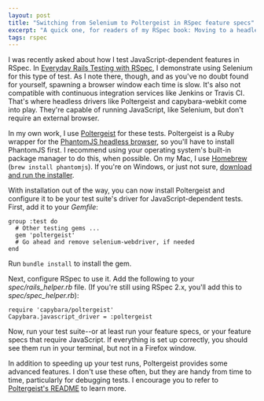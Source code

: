 ```yaml
---
layout: post
title: "Switching from Selenium to Poltergeist in RSpec feature specs"
excerpt: "A quick one, for readers of my RSpec book: Moving to a headless driver for faster JavaScript testing with Capybara."
tags: rspec
---
```


I was recently asked about how I test JavaScript-dependent features in RSpec. In [Everyday Rails Testing with RSpec](https://leanpub.com/everydayrailsrspec), I demonstrate using Selenium for this type of test. As I note there, though, and as you've no doubt found for yourself, spawning a browser window each time is slow. It's also not compatible with continuous integration services like Jenkins or Travis CI. That's where headless drivers like Poltergeist and capybara-webkit come into play. They're capable of running JavaScript, like Selenium, but don't require an external browser.

In my own work, I use [Poltergeist](https://github.com/teampoltergeist/poltergeist) for these tests. Poltergeist is a Ruby wrapper for the [PhantomJS headless browser](http://phantomjs.org), so you'll have to install PhantomJS first. I recommend using your operating system's built-in package manager to do this, when possible. On my Mac, I use [Homebrew](http://brew.sh) (`brew install phantomjs`). If you're on Windows, or just not sure, [download and run the installer](http://phantomjs.org).

With installation out of the way, you can now install Poltergeist and configure it to be your test suite's driver for JavaScript-dependent tests. First, add it to your *Gemfile*:

    group :test do
      # Other testing gems ...
      gem 'poltergeist'
      # Go ahead and remove selenium-webdriver, if needed
    end

Run `bundle install` to install the gem.

Next, configure RSpec to use it. Add the following to your *spec/rails_helper.rb* file. (If you're still using RSpec 2.x, you'll add this to *spec/spec_helper.rb*):

    require 'capybara/poltergeist'
    Capybara.javascript_driver = :poltergeist

Now, run your test suite--or at least run your feature specs, or your feature specs that require JavaScript. If everything is set up correctly, you should see them run in your terminal, but not in a Firefox window.

In addition to speeding up your test runs, Poltergeist provides some advanced features. I don't use these often, but they are handy from time to time, particularly for debugging tests. I encourage you to refer to [Poltergeist's README](https://github.com/teampoltergeist/poltergeist) to learn more.
